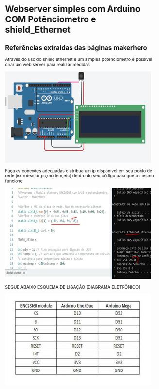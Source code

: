 # Webserver simples com Arduino COM Potênciometro e shield_Ethernet

## Referências extraidas das páginas makerhero


<P>Através do uso do shield ethernet e um simples potênciometro é possível criar um web server para realizar medidas </P>
<img src="01.JPG" alt="stage2" width="480" height="300">

<P>Faça as conexões adequadas e atribua um ip disponível em seu ponto de rede (ex roteador,pc,modem,etc) dentro do seu código para que o mesmo funcione </P>

<img src="2.JPG" alt="stage2" width="480" height="300">


<p>
SEGUE ABAIXO ESQUEMA DE LIGAÇÃO (DIAGRAMA ELETRÔNICO)

</p>

<img src="03.JPG" alt="diagram" width="480" height="300">

